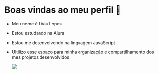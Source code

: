 # Boas vindas ao meu perfil 🤯
- Meu nome é Livia Lopes
- Estou estudando na Alura
- Estou me desenvolvendo na linguagem JavaScript
- Ultilizo esse espaço para minha organização e compartilhamento dos mes projetos desenvolvidos

  ![](https://media.tenor.com/ulQhUH0ncoMAAAAM/thumbs-up-wink.gif)
